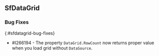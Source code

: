## SfDataGrid

### Bug Fixes
{:#sfdatagrid-bug-fixes}

* \#I266194 - The property `DataGrid.RowCount` now returns proper value when you load grid without `DataSource`.